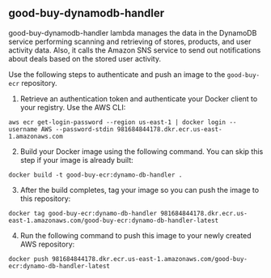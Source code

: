 ## good-buy-dynamodb-handler

good-buy-dynamodb-handler lambda manages the data in the DynamoDB 
service performing scanning and retrieving of stores, products, and 
user activity data. Also, it calls the Amazon SNS service to send out 
notifications about deals based on the stored user activity.

Use the following steps to authenticate and push an image to the `good-buy-ecr` repository.
1. Retrieve an authentication token and authenticate your Docker client to your registry.
Use the AWS CLI:
```
aws ecr get-login-password --region us-east-1 | docker login --username AWS --password-stdin 981684844178.dkr.ecr.us-east-1.amazonaws.com
```
2. Build your Docker image using the following command. You can skip this step if your image is already built:
```
docker build -t good-buy-ecr:dynamo-db-handler .
```
3. After the build completes, tag your image so you can push the image to this repository:
```
docker tag good-buy-ecr:dynamo-db-handler 981684844178.dkr.ecr.us-east-1.amazonaws.com/good-buy-ecr:dynamo-db-handler-latest
```
4. Run the following command to push this image to your newly created AWS repository:
```
docker push 981684844178.dkr.ecr.us-east-1.amazonaws.com/good-buy-ecr:dynamo-db-handler-latest
```
